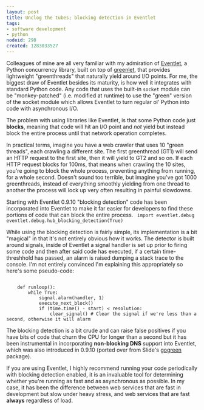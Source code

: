 ```yaml
--- 
layout: post
title: Unclog the tubes; blocking detection in Eventlet
tags: 
- software development
- python
nodeid: 298
created: 1283033527
---
```

Colleagues of mine are all very familiar with my admiration of [Eventlet](http://eventlet.net), a
Python concurrency library, built on top of [greenlet](http://pypi.python.org/pypi/greenlet), that
provides lightweight "greenthreads" that naturally yield around I/O points. For me, the biggest draw of Eventlet
besides its maturity, is how well it integrates with standard Python code. Any code that uses the built-in
`socket` module can be "monkey-patched" (i.e. modified at runtime) to use the "green" version of the socket
module which allows Eventlet to turn regular ol' Python into code with asynchronous I/O.

The problem with using libraries like Eventlet, is that some Python code just **blocks**, meaning that
code will hit an I/O point and *not* yield but instead block the entire process until that network operation
completes.

In practical terms, imagine you have a web crawler that uses 10 "green threads", each crawling a
different site. The first greenthread (GT1) will send an HTTP request to the first site, then it will yield
to GT2 and so on. If each HTTP request blocks for 100ms, that means when crawling the 10 sites, you're going
to block the whole process, preventing anything from running, for a whole second. Doesn't sound too terrible,
but imagine you've got 1000 greenthreads, instead of everything smoothly yielding from one thread to another
the process will lock up very often resulting in painful slowdowns.


Starting with Eventlet 0.9.10 "blocking detection" code has been incorporated into Eventlet to make
it far easier for developers to find these portions of code that can block the entire process.
<code type="python">
    import eventlet.debug
    eventlet.debug.hub_blocking_detection(True)
</code>

While using the blocking detection is fairly simple, its implementation is a bit "magical" in that
it's not entirely obvious how it works. The detector is built around signals, inside of Eventlet a signal
handler is set up prior to firing some code and then after said code has executed, if a certain time-threshhold
has passed, an alarm is raised dumping a stack trace to the console. I'm not entirely convinced I'm explaining this
appropriately so here's some pseudo-code:

<code type="python">
    def runloop():
        while True:
            signal.alarm(handler, 1)
            execute_next_block()
            if (time.time() - start) < resolution:
                clear_signal() # Clear the signal if we're less than a second, otherwise it will alarm
</code>

The blocking detection is a bit crude and can raise false positives if you have bits of code that churn
the CPU for longer than a second but it has been instrumental in incorporating **non-blocking DNS** support
into Eventlet, which was also introduced in 0.9.10 (ported over from Slide's [gogreen](http://github.com/slideinc/gogreen)
package).



If you are using Eventlet, I highly recommend running your code periodically with blocking detection enabled,
it is an invaluable tool for determining whether you're running as fast and as asynchronous as possible. In my
case, it has been the difference between web services that are fast in development but slow under heavy stress,
and web services that are fast **always** regardless of load.
